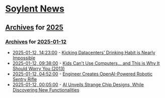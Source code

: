 # [Soylent News](../../../README.md)

## [Archives](../../index.md) for [2025](../index.md)

### [Archives](../../index.md) for [2025-01-12](index.md)

* [2025-01-12, 14:23:00](https://soylentnews.org/article.pl?sid=25/01/11/1422220&from=rss) - [Kicking Datacenters' Drinking Habit is Nearly Impossible](https://soylentnews.org/article.pl?sid=25/01/11/1422220&from=rss)
* [2025-01-12, 09:38:00](https://soylentnews.org/article.pl?sid=25/01/11/1411215&from=rss) - [Kids Can't Use Computers... and This is Why It Should Worry You (2013)](https://soylentnews.org/article.pl?sid=25/01/11/1411215&from=rss)
* [2025-01-12, 04:52:00](https://soylentnews.org/article.pl?sid=25/01/10/162244&from=rss) - [Engineer Creates OpenAI-Powered Robotic Sentry Rifle](https://soylentnews.org/article.pl?sid=25/01/10/162244&from=rss)
* [2025-01-12, 00:05:00](https://soylentnews.org/article.pl?sid=25/01/10/1556235&from=rss) - [AI Unveils Strange Chip Designs, While Discovering New Functionalities](https://soylentnews.org/article.pl?sid=25/01/10/1556235&from=rss)
